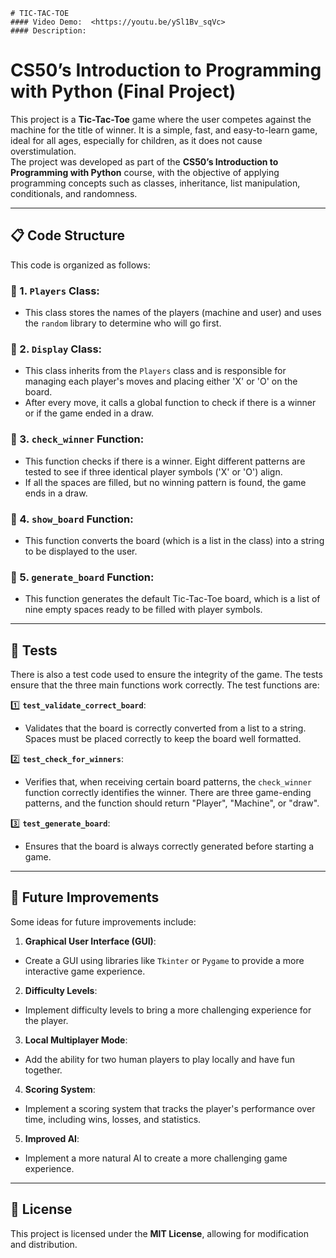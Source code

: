     # TIC-TAC-TOE
    #### Video Demo:  <https://youtu.be/ySl1Bv_sqVc>
    #### Description:

# CS50’s Introduction to Programming with Python (Final Project)

This project is a **Tic-Tac-Toe** game where the user competes against the machine for the title of winner. It is a simple, fast, and easy-to-learn game, ideal for all ages, especially for children, as it does not cause overstimulation.  
The project was developed as part of the **CS50’s Introduction to Programming with Python** course, with the objective of applying programming concepts such as classes, inheritance, list manipulation, conditionals, and randomness.

---

## 📋 Code Structure

This code is organized as follows:

### 🔹 1. `Players` Class:
- This class stores the names of the players (machine and user) and uses the `random` library to determine who will go first.

### 🔹 2. `Display` Class:
- This class inherits from the `Players` class and is responsible for managing each player's moves and placing either 'X' or 'O' on the board.
- After every move, it calls a global function to check if there is a winner or if the game ended in a draw.

### 🔹 3. `check_winner` Function:
- This function checks if there is a winner. Eight different patterns are tested to see if three identical player symbols ('X' or 'O') align.
- If all the spaces are filled, but no winning pattern is found, the game ends in a draw.

### 🔹 4. `show_board` Function:
- This function converts the board (which is a list in the class) into a string to be displayed to the user.

### 🔹 5. `generate_board` Function:
- This function generates the default Tic-Tac-Toe board, which is a list of nine empty spaces ready to be filled with player symbols.

---

## 🧪 Tests

There is also a test code used to ensure the integrity of the game. The tests ensure that the three main functions work correctly. The test functions are:

1️⃣ **`test_validate_correct_board`**:  
- Validates that the board is correctly converted from a list to a string. Spaces must be placed correctly to keep the board well formatted.

2️⃣ **`test_check_for_winners`**:  
- Verifies that, when receiving certain board patterns, the `check_winner` function correctly identifies the winner. There are three game-ending patterns, and the function should return "Player", "Machine", or "draw".

3️⃣ **`test_generate_board`**:  
- Ensures that the board is always correctly generated before starting a game.

---

## 🚀 Future Improvements

Some ideas for future improvements include:

1. **Graphical User Interface (GUI)**:  
- Create a GUI using libraries like `Tkinter` or `Pygame` to provide a more interactive game experience.

2. **Difficulty Levels**:  
- Implement difficulty levels to bring a more challenging experience for the player.

3. **Local Multiplayer Mode**:  
- Add the ability for two human players to play locally and have fun together.

4. **Scoring System**:  
- Implement a scoring system that tracks the player's performance over time, including wins, losses, and statistics.

5. **Improved AI**:  
- Implement a more natural AI to create a more challenging game experience.

---

## 📜 License

This project is licensed under the **MIT License**, allowing for modification and distribution.
